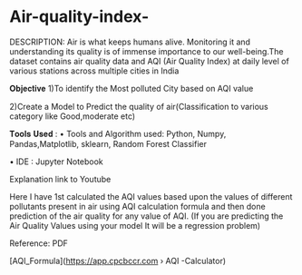 # Air-quality-index-
DESCRIPTION:
Air is what keeps humans alive. Monitoring it and understanding its quality is of immense importance to our well-being.The dataset contains air quality data and AQI (Air Quality Index) at daily level of various stations across multiple cities in India

𝐎𝐛𝐣𝐞𝐜𝐭𝐢𝐯𝐞 1)To identify the Most polluted City based on AQI value

2)Create a Model to Predict the quality of air(Classification to various category like Good,moderate etc)

𝐓𝐨𝐨𝐥𝐬 𝐔𝐬𝐞𝐝 : • Tools and Algorithm used: Python, Numpy, Pandas,Matplotlib, sklearn, Random Forest Classifier

• IDE : Jupyter Notebook

Explanation link to Youtube

Here I have 1st calculated the AQI values based upon the values of different pollutants present in air using AQI calculation formula and then done prediction of the air quality for any value of AQI.
(If you are predicting the Air Quality Values using your model It will be a regression problem)

Reference:
PDF

[AQI_Formula](https://app.cpcbccr.com › AQI -Calculator)
